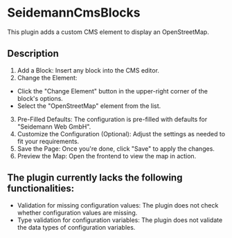 # SeidemannCmsBlocks

This plugin adds a custom CMS element to display an OpenStreetMap.

## Description

1. Add a Block: Insert any block into the CMS editor.
2. Change the Element:
- Click the "Change Element" button in the upper-right corner of the block's options.
- Select the "OpenStreetMap" element from the list.
3. Pre-Filled Defaults: The configuration is pre-filled with defaults for "Seidemann Web GmbH".
4. Customize the Configuration (Optional): Adjust the settings as needed to fit your requirements.
5. Save the Page: Once you're done, click "Save" to apply the changes.
6. Preview the Map: Open the frontend to view the map in action.

## The plugin currently lacks the following functionalities:
- Validation for missing configuration values: The plugin does not check whether configuration values are missing.
- Type validation for configuration variables: The plugin does not validate the data types of configuration variables.
